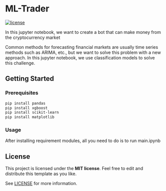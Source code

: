# ML-Trader


[![license](https://img.shields.io/github/license/seyedmahdiamin1998/ML-Trader.svg?style=flat-square)](LICENSE)

In this jupyter notebook, we want to create a bot that can make money from the cryptocurrency market

Common methods for forecasting financial markets are usually time series methods such as ARIMA, etc., but we want to solve this problem with a new approach. In this jupyter notebook, we use classification models to solve this challenge.

## Getting Started

### Prerequisites
```sh
pip install pandas
pip install xgboost
pip install scikit-learn
pip install matplotlib
```

### Usage

After installing requirement modules, all you need to do is to run main.ipynb

## License

This project is licensed under the **MIT license**. Feel free to edit and distribute this template as you like.

See [LICENSE](LICENSE) for more information.

